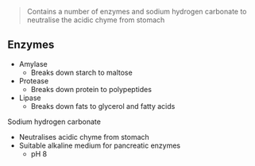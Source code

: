 > Contains a number of enzymes and sodium hydrogen carbonate to neutralise the acidic chyme from stomach

## Enzymes
- Amylase
	- Breaks down starch to maltose
- Protease 
	- Breaks down protein to polypeptides
- Lipase
	- Breaks down fats to glycerol and fatty acids

Sodium hydrogen carbonate
- Neutralises acidic chyme from stomach
- Suitable alkaline medium for pancreatic enzymes
	- pH 8